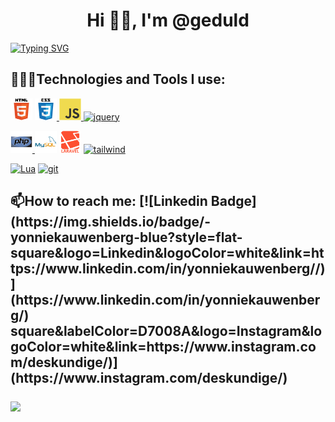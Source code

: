 <h1 align="center">Hi 👋🏻, I'm @geduld</h1>

<a href="https://git.io/typing-svg"><img src="https://readme-typing-svg.herokuapp.com?font=comic+sans&pause=1000&color=2497F7&width=435&lines=Welcome+to+my+profile!;I'm+a+junior+PHP+Developer;and+a+FiveM+Hobbyist" alt="Typing SVG" /></a>


<h2 align="left">👨🏻‍💻Technologies and Tools I use:</h2>
<p align="left"
<p>
<a href="https://www.w3.org/html/" target="_blank" rel="noreferrer"> <img src="https://raw.githubusercontent.com/devicons/devicon/master/icons/html5/html5-original-wordmark.svg" alt="html5" width="35" height="35"/></a>
<a href="https://www.w3schools.com/css/" target="_blank" rel="noreferrer"> <img src="https://raw.githubusercontent.com/devicons/devicon/master/icons/css3/css3-original-wordmark.svg" alt="css3" width="35" height="35"/> </a> 
<a href="https://developer.mozilla.org/en-US/docs/Web/JavaScript" target="_blank" rel="noreferrer"> <img src="https://raw.githubusercontent.com/devicons/devicon/master/icons/javascript/javascript-original.svg" alt="javascript" width="35" height="35"/> </a>
<a href="https://jquery.com" target="_blank" rel="noreferrer"><img src="https://cdn.jsdelivr.net/gh/devicons/devicon/icons/jquery/jquery-original-wordmark.svg" alt="jquery" width="35" height="35" /></a>
</p><p>
<a href="https://www.php.net" target="_blank" rel="noreferrer"> <img src="https://raw.githubusercontent.com/devicons/devicon/master/icons/php/php-original.svg" alt="php" width="35" height="35"/> </a> 
<a href="https://www.mysql.com/" target="_blank" rel="noreferrer"><img src="https://raw.githubusercontent.com/devicons/devicon/master/icons/mysql/mysql-original-wordmark.svg" alt="mysql" width="35" height="35"/></a>
<a href="https://laravel.com/" target="_blank" rel="noreferrer"> <img src="https://raw.githubusercontent.com/devicons/devicon/master/icons/laravel/laravel-plain-wordmark.svg" alt="laravel" width="35" height="35"/></a>
<a href="https://tailwindcss.com/" target="_blank" rel="noreferrer"><img src="https://www.vectorlogo.zone/logos/tailwindcss/tailwindcss-icon.svg" alt="tailwind" width="35" height="35"/> </a> 
</p><p> 
<a href="https://www.lua.org/" target="_blank" rel="noreferrer"><a href="https://lua.org/" target="_blank" rel="noreferrer"><img src="https://cdn.jsdelivr.net/gh/devicons/devicon/icons/lua/lua-original-wordmark.svg" alt="Lua" width="35" height="35"/></a>
<a href="https://git-scm.com/" target="_blank" rel="noreferrer"><img src="https://www.vectorlogo.zone/logos/git-scm/git-scm-icon.svg" alt="git" width="35" height="35"/> </a>
</p>

<h2 align="left">📫How to reach me:</2>
[![Linkedin Badge](https://img.shields.io/badge/-yonniekauwenberg-blue?style=flat-square&logo=Linkedin&logoColor=white&link=https://www.linkedin.com/in/yonniekauwenberg//)](https://www.linkedin.com/in/yonniekauwenberg/)
square&labelColor=D7008A&logo=Instagram&logoColor=white&link=https://www.instagram.com/deskundige/)](https://www.instagram.com/deskundige/)




![](https://komarev.com/ghpvc/?username=geduld&color=a9a9a9)
          
            
          
          


